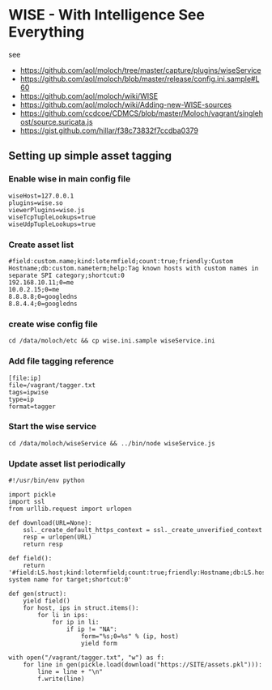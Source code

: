 # WISE - With Intelligence See Everything

see

* https://github.com/aol/moloch/tree/master/capture/plugins/wiseService
* https://github.com/aol/moloch/blob/master/release/config.ini.sample#L60
* https://github.com/aol/moloch/wiki/WISE
* https://github.com/aol/moloch/wiki/Adding-new-WISE-sources
* https://github.com/ccdcoe/CDMCS/blob/master/Moloch/vagrant/singlehost/source.suricata.js
* https://gist.github.com/hillar/f38c73832f7ccdba0379

## Setting up simple asset tagging

### Enable wise in main config file

```
wiseHost=127.0.0.1
plugins=wise.so
viewerPlugins=wise.js
wiseTcpTupleLookups=true
wiseUdpTupleLookups=true
```

### Create asset list

```
#field:custom.name;kind:lotermfield;count:true;friendly:Custom Hostname;db:custom.nameterm;help:Tag known hosts with custom names in separate SPI category;shortcut:0
192.168.10.11;0=me
10.0.2.15;0=me
8.8.8.8;0=googledns
8.8.4.4;0=googledns
```

### create wise config file

```
cd /data/moloch/etc && cp wise.ini.sample wiseService.ini
```

### Add file tagging reference

```
[file:ip]
file=/vagrant/tagger.txt
tags=ipwise
type=ip
format=tagger
```

### Start the wise service

```
cd /data/moloch/wiseService && ../bin/node wiseService.js
```

### Update asset list periodically

```
#!/usr/bin/env python

import pickle
import ssl
from urllib.request import urlopen

def download(URL=None):
    ssl._create_default_https_context = ssl._create_unverified_context
    resp = urlopen(URL)
    return resp

def field():
    return '#field:LS.host;kind:lotermfield;count:true;friendly:Hostname;db:LS.hostterm;help:Gamenet system name for target;shortcut:0'

def gen(struct):
    yield field()
    for host, ips in struct.items():
        for li in ips:
            for ip in li:
                if ip != "NA":
                    form="%s;0=%s" % (ip, host)
                    yield form

with open("/vagrant/tagger.txt", "w") as f:
    for line in gen(pickle.load(download("https://SITE/assets.pkl"))):
        line = line + "\n"
        f.write(line)
```
